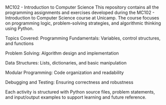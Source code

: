 MC102 - Introduction to Computer Science
This repository contains all the programming assignments and exercises developed during the MC102 - Introduction to Computer Science course at Unicamp. The course focuses on programming logic, problem-solving strategies, and algorithmic thinking using Python.

Topics Covered:
Programming Fundamentals: Variables, control structures, and functions

Problem Solving: Algorithm design and implementation

Data Structures: Lists, dictionaries, and basic manipulation

Modular Programming: Code organization and readability

Debugging and Testing: Ensuring correctness and robustness

Each activity is structured with Python source files, problem statements, and input/output examples to support learning and future reference.
